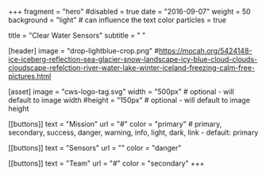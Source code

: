 +++
fragment = "hero"
#disabled = true
date = "2016-09-07"
weight = 50
background = "light" # can influence the text color
particles = true

title = "Clear Water Sensors"
subtitle = " "

[header]
  image = "drop-lightblue-crop.png"
  #https://mocah.org/5424148-ice-iceberg-reflection-sea-glacier-snow-landscape-icy-blue-cloud-clouds-cloudscape-refelction-river-water-lake-winter-iceland-freezing-calm-free-pictures.html

[asset]
  image = "cws-logo-tag.svg"
  width = "500px" # optional - will default to image width
  #height = "150px" # optional - will default to image height

[[buttons]]
  text = "Mission"
  url = "#"
  color = "primary" # primary, secondary, success, danger, warning, info, light, dark, link - default: primary

[[buttons]]
  text = "Sensors"
  url = ""
  color = "danger"

[[buttons]]
  text = "Team"
  url = "#"
  color = "secondary"
+++
